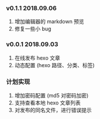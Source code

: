 ### v0.1.1 2018.09.06

1. 增加编辑器的 markdown 预览
2. 修复一些小 bug

### v0.0.1 2018.09.03

1. 在线发布 hexo 文章
2. 动态配置 (hexo 路径、分类、标签)

### 计划实现

1. 增加密码配置 (md5 对密码加密)
2. 支持查看本地 hexo 文章列表
3. 对发布的同名文件，进行错误提示
